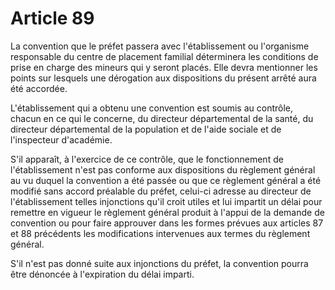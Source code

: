 # Article 89

La convention que le préfet passera avec l'établissement ou l'organisme responsable du centre de placement familial déterminera les conditions de prise en charge des mineurs qui y seront placés. Elle devra mentionner les points sur lesquels une dérogation aux dispositions du présent arrêté aura été accordée.

L'établissement qui a obtenu une convention est soumis au contrôle, chacun en ce qui le concerne, du directeur départemental de la santé, du directeur départemental de la population et de l'aide sociale et de l'inspecteur d'académie.

S'il apparaît, à l'exercice de ce contrôle, que le fonctionnement de l'établissement n'est pas conforme aux dispositions du règlement général au vu duquel la convention a été passée ou que ce règlement général a été modifié sans accord préalable du préfet, celui-ci adresse au directeur de l'établissement telles injonctions qu'il croit utiles et lui impartit un délai pour remettre en vigueur le règlement général produit à l'appui de la demande de convention ou pour faire approuver dans les formes prévues aux articles 87 et 88 précédents les modifications intervenues aux termes du règlement général.

S'il n'est pas donné suite aux injonctions du préfet, la convention pourra être dénoncée à l'expiration du délai imparti.
